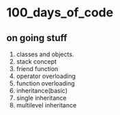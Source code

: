 # 100_days_of_code     
## on going stuff
1. classes and objects.
2. stack concept
3. friend function
4. operator overloading
5. function overloading
6. inheritance(basic)
7. single inheritance
8. multilevel inheritance 
